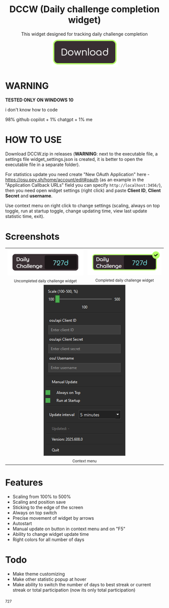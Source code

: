 <h1 align="center">
    DCCW (Daily challenge completion widget)
</h1>

<div align="center">This widget designed for tracking daily challenge completion</div>

<div align="center">
  <a href="https://github.com/Glebsin/Daily-challenge-completion-widget/releases/tag/2025.525.0">
    <img src="misc/images/button-download.png" alt="download" />
  </a>
</div>

# **WARNING**

**TESTED ONLY ON WINDOWS 10**

i don't know how to code

98% github copilot + 1% chatgpt + 1% me

# HOW TO USE

Download DCCW.zip in releases (**WARNING**: next to the executable file, a settings file widget_settings.json is created, it is better to open the executable file in a separate folder).

For statistics update you need create "New OAuth Application" here - https://osu.ppy.sh/home/account/edit#oauth (as an example in the "Application Callback URLs" field you can specify `http://localhost:3456/`), then you need open widget settings (right click) and paste **Client ID**, **Client Secret** and **username**.

Use context menu on right click to change settings (scaling, always on top toggle, run at startup toggle, change updating time, view last update statistic time, exit).

# Screenshots

<div align="center">
<table>
  <tr>
    <td align="center">
      <img src="misc/images/screenshot-uncompleted.png" alt="Uncompleted daily challenge widget"/><br>
      <sub>Uncompleted daily challenge widget</sub>
    </td>
    <td align="center">
      <img src="misc/images/screenshot-completed.png" alt="Completed daily challenge widget"/><br>
      <sub>Completed daily challenge widget</sub>
    </td>
  </tr>
    <tr>
    <td colspan="2" align="center">
      <img src="misc/images/screenshot-contextmenu.png" alt="Long preview" />
      <br>
      <sub>Context menu</sub>
    </td>
  </tr>
</table>
</div>

# Features

- Scaling from 100% to 500%
- Scaling and position save
- Sticking to the edge of the screen
- Always on top switch
- Precise movement of widget by arrows
- Autostart
- Manual update on button in context menu and on "F5"
- Ability to change widget update time
- Right colors for all number of days

# Todo
- Make theme customizing
- Make other statistic popup at hover
- Make ability to switch the number of days to best streak or current streak or total participation (now its only total participation)

<sub>727</sub>
